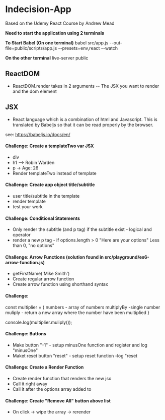 # Indecision-App
Based on the Udemy React Course by Andrew Mead


**Need to start the application using 2 terminals**

**To Start Babel (On one terminal)**
babel src/app.js --out-file=public/scripts/app.js --presets=env,react --watch

**On the other terminal**
live-server public

## ReactDOM

- ReactDOM.render takes in 2 arguments -- The JSX you want to render and the dom element

## JSX

- React language which is a combination of html and Javascript.  This is translated by Babeljs so that it can be read properly by the browser.

see: https://babeljs.io/docs/en/

#### Challenge: Create a templateTwo var JSX 
- div
- h1 --> Robin Warden
- p -> Age: 26
- Render templateTwo instead of template

#### Challenge: Create app object title/subtitle
- user title/subtitle in the template
- render template
- test your work

#### Challenge: Conditional Statements
- Only render the subtitle  (and p tag) if the subtitle exist - logical and operator
- render a new p tag - if options.length > 0 "Here are your options" Less than 0, "no options"

#### Challenge: Arrow Functions (solution found in src/playground/es6-arrow-function.js)
- getFirstName('Mike Smith')
- Create regular arrow function
- Create arrow function using shorthand syntax

#### Challenge: 

const multiplier = {
    numbers - array of numbers
    multiplyBy -single number
    muliply - return a new array where the number have been multiplied
}

console.log(multiplier.muliply());

#### Challenge: Buttons

- Make button "-1"  - setup minusOne function and register  and log "minusOne"
- Maket reset button "reset" - setup reset function -log "reset

#### Challenge: Create a Render Function

- Create render function that renders the new jsx
- Call it right away
- Call it after the options array added to

#### Challenge: Create "Remove All" button above list

- On click -> wipe the array -> rerender

